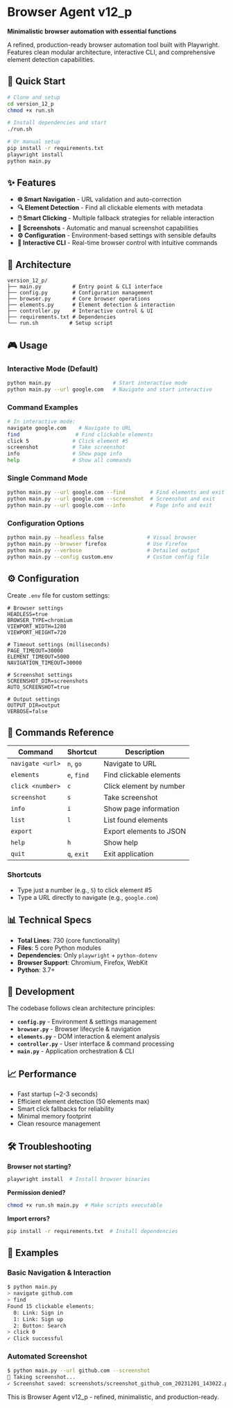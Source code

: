 # Browser Agent v12_p

**Minimalistic browser automation with essential functions**

A refined, production-ready browser automation tool built with Playwright. Features clean modular architecture, interactive CLI, and comprehensive element detection capabilities.

## 🚀 Quick Start

```bash
# Clone and setup
cd version_12_p
chmod +x run.sh

# Install dependencies and start
./run.sh

# Or manual setup
pip install -r requirements.txt
playwright install
python main.py
```

## ✨ Features

- **🌐 Smart Navigation** - URL validation and auto-correction
- **🔍 Element Detection** - Find all clickable elements with metadata
- **🖱️ Smart Clicking** - Multiple fallback strategies for reliable interaction
- **📸 Screenshots** - Automatic and manual screenshot capabilities
- **⚙️ Configuration** - Environment-based settings with sensible defaults
- **🎯 Interactive CLI** - Real-time browser control with intuitive commands

## 📁 Architecture

```
version_12_p/
├── main.py          # Entry point & CLI interface
├── config.py        # Configuration management
├── browser.py       # Core browser operations
├── elements.py      # Element detection & interaction
├── controller.py    # Interactive control & UI
├── requirements.txt # Dependencies
└── run.sh          # Setup script
```

## 🎮 Usage

### Interactive Mode (Default)
```bash
python main.py                    # Start interactive mode
python main.py --url google.com   # Navigate and start interactive
```

### Command Examples
```bash
# In interactive mode:
navigate google.com    # Navigate to URL
find                  # Find clickable elements
click 5              # Click element #5
screenshot           # Take screenshot
info                 # Show page info
help                 # Show all commands
```

### Single Command Mode
```bash
python main.py --url google.com --find        # Find elements and exit
python main.py --url google.com --screenshot  # Screenshot and exit
python main.py --url google.com --info        # Page info and exit
```

### Configuration Options
```bash
python main.py --headless false              # Visual browser
python main.py --browser firefox             # Use Firefox
python main.py --verbose                     # Detailed output
python main.py --config custom.env           # Custom config file
```

## ⚙️ Configuration

Create `.env` file for custom settings:

```env
# Browser settings
HEADLESS=true
BROWSER_TYPE=chromium
VIEWPORT_WIDTH=1280
VIEWPORT_HEIGHT=720

# Timeout settings (milliseconds)
PAGE_TIMEOUT=30000
ELEMENT_TIMEOUT=5000
NAVIGATION_TIMEOUT=30000

# Screenshot settings
SCREENSHOT_DIR=screenshots
AUTO_SCREENSHOT=true

# Output settings
OUTPUT_DIR=output
VERBOSE=false
```

## 🎯 Commands Reference

| Command | Shortcut | Description |
|---------|----------|-------------|
| `navigate <url>` | `n`, `go` | Navigate to URL |
| `elements` | `e`, `find` | Find clickable elements |
| `click <number>` | `c` | Click element by number |
| `screenshot` | `s` | Take screenshot |
| `info` | `i` | Show page information |
| `list` | `l` | List found elements |
| `export` | | Export elements to JSON |
| `help` | `h` | Show help |
| `quit` | `q`, `exit` | Exit application |

### Shortcuts
- Type just a number (e.g., `5`) to click element #5
- Type a URL directly to navigate (e.g., `google.com`)

## 📊 Technical Specs

- **Total Lines**: 730 (core functionality)
- **Files**: 5 core Python modules
- **Dependencies**: Only `playwright` + `python-dotenv`
- **Browser Support**: Chromium, Firefox, WebKit
- **Python**: 3.7+

## 🔧 Development

The codebase follows clean architecture principles:

- **`config.py`** - Environment & settings management
- **`browser.py`** - Browser lifecycle & navigation
- **`elements.py`** - DOM interaction & element analysis
- **`controller.py`** - User interface & command processing
- **`main.py`** - Application orchestration & CLI

## 📈 Performance

- Fast startup (~2-3 seconds)
- Efficient element detection (50 elements max)
- Smart click fallbacks for reliability
- Minimal memory footprint
- Clean resource management

## 🛠️ Troubleshooting

**Browser not starting?**
```bash
playwright install  # Install browser binaries
```

**Permission denied?**
```bash
chmod +x run.sh main.py  # Make scripts executable
```

**Import errors?**
```bash
pip install -r requirements.txt  # Install dependencies
```

## 📝 Examples

### Basic Navigation & Interaction
```bash
$ python main.py
> navigate github.com
> find
Found 15 clickable elements:
  0: Link: Sign in
  1: Link: Sign up
  2: Button: Search
> click 0
✓ Click successful
```

### Automated Screenshot
```bash
$ python main.py --url github.com --screenshot
📸 Taking screenshot...
✓ Screenshot saved: screenshots/screenshot_github_com_20231201_143022.png
```

This is Browser Agent v12_p - refined, minimalistic, and production-ready.